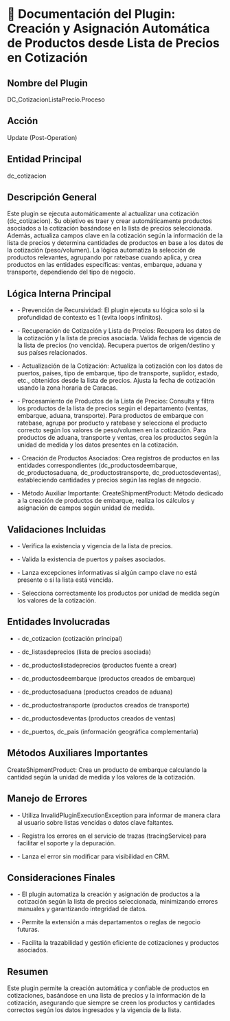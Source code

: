 # 📄 Documentación del Plugin: Creación y Asignación Automática de Productos desde Lista de Precios en Cotización

## Nombre del Plugin

DC_CotizacionListaPrecio.Proceso

## Acción

Update (Post-Operation)

## Entidad Principal

dc_cotizacion

## Descripción General

Este plugin se ejecuta automáticamente al actualizar una cotización
(dc_cotizacion). Su objetivo es traer y crear automáticamente productos
asociados a la cotización basándose en la lista de precios seleccionada.
Además, actualiza campos clave en la cotización según la información de
la lista de precios y determina cantidades de productos en base a los
datos de la cotización (peso/volumen). La lógica automatiza la selección
de productos relevantes, agrupando por ratebase cuando aplica, y crea
productos en las entidades específicas: ventas, embarque, aduana y
transporte, dependiendo del tipo de negocio.

## Lógica Interna Principal

- \- Prevención de Recursividad: El plugin ejecuta su lógica solo si la
  profundidad de contexto es 1 (evita loops infinitos).

- \- Recuperación de Cotización y Lista de Precios: Recupera los datos
  de la cotización y la lista de precios asociada. Valida fechas de
  vigencia de la lista de precios (no vencida). Recupera puertos de
  origen/destino y sus países relacionados.

- \- Actualización de la Cotización: Actualiza la cotización con los
  datos de puertos, países, tipo de embarque, tipo de transporte,
  suplidor, estado, etc., obtenidos desde la lista de precios. Ajusta la
  fecha de cotización usando la zona horaria de Caracas.

- \- Procesamiento de Productos de la Lista de Precios: Consulta y
  filtra los productos de la lista de precios según el departamento
  (ventas, embarque, aduana, transporte). Para productos de embarque con
  ratebase, agrupa por producto y ratebase y selecciona el producto
  correcto según los valores de peso/volumen en la cotización. Para
  productos de aduana, transporte y ventas, crea los productos según la
  unidad de medida y los datos presentes en la cotización.

- \- Creación de Productos Asociados: Crea registros de productos en las
  entidades correspondientes (dc_productosdeembarque,
  dc_productosaduana, dc_productostransporte, dc_productosdeventas),
  estableciendo cantidades y precios según las reglas de negocio.

- \- Método Auxiliar Importante: CreateShipmentProduct: Método dedicado
  a la creación de productos de embarque, realiza los cálculos y
  asignación de campos según unidad de medida.

## Validaciones Incluidas

- \- Verifica la existencia y vigencia de la lista de precios.

- \- Valida la existencia de puertos y países asociados.

- \- Lanza excepciones informativas si algún campo clave no está
  presente o si la lista está vencida.

- \- Selecciona correctamente los productos por unidad de medida según
  los valores de la cotización.

## Entidades Involucradas

- \- dc_cotizacion (cotización principal)

- \- dc_listasdeprecios (lista de precios asociada)

- \- dc_productoslistadeprecios (productos fuente a crear)

- \- dc_productosdeembarque (productos creados de embarque)

- \- dc_productosaduana (productos creados de aduana)

- \- dc_productostransporte (productos creados de transporte)

- \- dc_productosdeventas (productos creados de ventas)

- \- dc_puertos, dc_pais (información geográfica complementaria)

## Métodos Auxiliares Importantes

CreateShipmentProduct: Crea un producto de embarque calculando la
cantidad según la unidad de medida y los valores de la cotización.

## Manejo de Errores

- \- Utiliza InvalidPluginExecutionException para informar de manera
  clara al usuario sobre listas vencidas o datos clave faltantes.

- \- Registra los errores en el servicio de trazas (tracingService) para
  facilitar el soporte y la depuración.

- \- Lanza el error sin modificar para visibilidad en CRM.

## Consideraciones Finales

- \- El plugin automatiza la creación y asignación de productos a la
  cotización según la lista de precios seleccionada, minimizando errores
  manuales y garantizando integridad de datos.

- \- Permite la extensión a más departamentos o reglas de negocio
  futuras.

- \- Facilita la trazabilidad y gestión eficiente de cotizaciones y
  productos asociados.

## Resumen

Este plugin permite la creación automática y confiable de productos en
cotizaciones, basándose en una lista de precios y la información de la
cotización, asegurando que siempre se creen los productos y cantidades
correctos según los datos ingresados y la vigencia de la lista.
